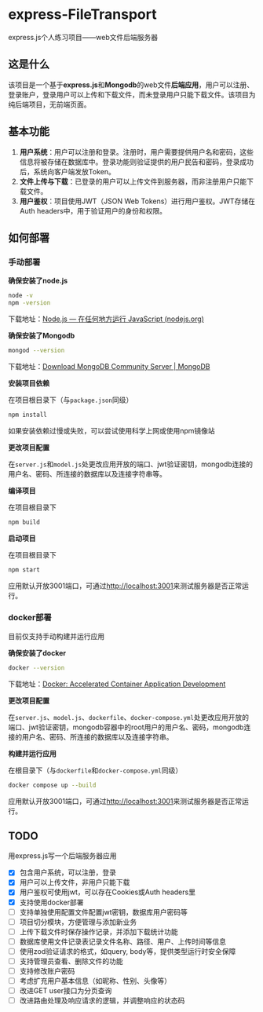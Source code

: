 # express-FileTransport
express.js个人练习项目——web文件后端服务器



## 这是什么

该项目是一个基于**express.js**和**Mongodb**的web文件**后端应用**，用户可以注册、登录账户，登录用户可以上传和下载文件，而未登录用户只能下载文件。该项目为纯后端项目，无前端页面。



## 基本功能

1. **用户系统**：用户可以注册和登录。注册时，用户需要提供用户名和密码，这些信息将被存储在数据库中。登录功能则验证提供的用户民告和密码，登录成功后，系统向客户端发放Token。
2. **文件上传与下载**：已登录的用户可以上传文件到服务器，而非注册用户只能下载文件。
3. **用户鉴权**：项目使用JWT（JSON Web Tokens）进行用户鉴权。JWT存储在Auth headers中，用于验证用户的身份和权限。



## 如何部署

### 手动部署

**确保安装了node.js**

```bash
node -v
npm -version
```

下载地址：[Node.js — 在任何地方运行 JavaScript (nodejs.org)](https://nodejs.org/zh-cn)



**确保安装了Mongodb**

```bash
mongod --version
```

下载地址：[Download MongoDB Community Server | MongoDB](https://www.mongodb.com/try/download/community)



**安装项目依赖**

在项目根目录下（与`package.json`同级）

```bash
npm install
```

如果安装依赖过慢或失败，可以尝试使用科学上网或使用npm镜像站



**更改项目配置**

在`server.js`和`model.js`处更改应用开放的端口、jwt验证密钥，mongodb连接的用户名、密码、所连接的数据库以及连接字符串等。


**编译项目**

在项目根目录下

```bash
npm build
```


**启动项目**

在项目根目录下

```bash
npm start
```

应用默认开放3001端口，可通过[http://localhost:3001](http://localhost:3001/)来测试服务器是否正常运行。



### docker部署

目前仅支持手动构建并运行应用

**确保安装了docker**

```bash
docker --version
```

下载地址：[Docker: Accelerated Container Application Development](https://www.docker.com/)



**更改项目配置**

在`server.js`、`model.js`、`dockerfile`、`docker-compose.yml`处更改应用开放的端口、jwt验证密钥，mongodb容器中的root用户的用户名、密码，mongodb连接的用户名、密码、所连接的数据库以及连接字符串。



**构建并运行应用**

在根目录下（与`dockerfile`和`docker-compose.yml`同级）

```bash
docker compose up --build
```

应用默认开放3001端口，可通过[http://localhost:3001](http://localhost:3001/)来测试服务器是否正常运行。



## TODO

用express.js写一个后端服务器应用

- [x] 包含用户系统，可以注册，登录
- [x] 用户可以上传文件，非用户只能下载
- [x] 用户鉴权可使用jwt，可以存在Cookies或Auth headers里
- [x] 支持使用docker部署
- [ ] 支持单独使用配置文件配置jwt密钥，数据库用户密码等
- [ ] 项目切分模块，方便管理与添加新业务
- [ ] 上传下载文件时保存操作记录，并添加下载统计功能
- [ ] 数据库使用文件记录表记录文件名称、路径、用户、上传时间等信息
- [ ] 使用zod验证请求的格式，如query, body等，提供类型运行时安全保障
- [ ] 支持管理员查看、删除文件的功能
- [ ] 支持修改账户密码
- [ ] 考虑扩充用户基本信息（如昵称、性别、头像等）
- [ ] 改进GET user接口为分页查询
- [ ] 改进路由处理及响应请求的逻辑，并调整响应的状态码
